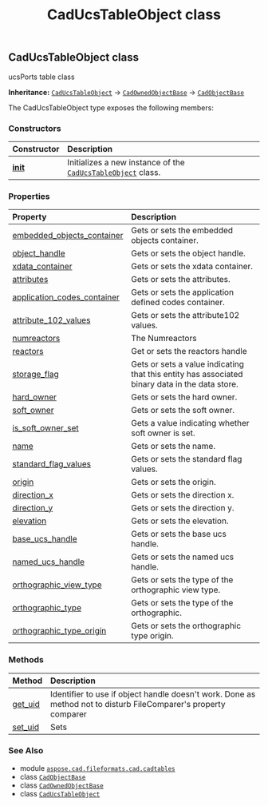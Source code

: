 ﻿---
title: CadUcsTableObject class
second_title: Aspose.CAD for Python via .NET API References
description: 
type: docs
weight: 80
url: /python-net/aspose.cad.fileformats.cad.cadtables/caducstableobject/
is_root: false
---

## CadUcsTableObject class

ucsPorts table class



**Inheritance:** [`CadUcsTableObject`](/cad/python-net/aspose.cad.fileformats.cad.cadtables/caducstableobject) → 
[`CadOwnedObjectBase`](/cad/python-net/aspose.cad.fileformats.cad.cadobjects/cadownedobjectbase) → 
[`CadObjectBase`](/cad/python-net/aspose.cad.fileformats.cad.cadobjects/cadobjectbase)



The CadUcsTableObject type exposes the following members:

### Constructors
| Constructor | Description |
| :- | :- |
| [__init__](/cad/python-net/aspose.cad.fileformats.cad.cadtables/caducstableobject/__init__/#) | Initializes a new instance of the [`CadUcsTableObject`](/cad/python-net/aspose.cad.fileformats.cad.cadtables/caducstableobject) class. |


### Properties
| Property | Description |
| :- | :- |
| [embedded_objects_container](/cad/python-net/aspose.cad.fileformats.cad.cadtables/caducstableobject/embedded_objects_container) | Gets or sets the embedded objects container. |
| [object_handle](/cad/python-net/aspose.cad.fileformats.cad.cadtables/caducstableobject/object_handle) | Gets or sets the object handle. |
| [xdata_container](/cad/python-net/aspose.cad.fileformats.cad.cadtables/caducstableobject/xdata_container) | Gets or sets the xdata container. |
| [attributes](/cad/python-net/aspose.cad.fileformats.cad.cadtables/caducstableobject/attributes) | Gets or sets the attributes. |
| [application_codes_container](/cad/python-net/aspose.cad.fileformats.cad.cadtables/caducstableobject/application_codes_container) | Gets or sets the application defined codes container. |
| [attribute_102_values](/cad/python-net/aspose.cad.fileformats.cad.cadtables/caducstableobject/attribute_102_values) | Gets or sets the attribute102 values. |
| [numreactors](/cad/python-net/aspose.cad.fileformats.cad.cadtables/caducstableobject/numreactors) | The Numreactors |
| [reactors](/cad/python-net/aspose.cad.fileformats.cad.cadtables/caducstableobject/reactors) | Get or sets the reactors handle |
| [storage_flag](/cad/python-net/aspose.cad.fileformats.cad.cadtables/caducstableobject/storage_flag) | Gets or sets a value indicating that this entity has associated binary data in the data store. |
| [hard_owner](/cad/python-net/aspose.cad.fileformats.cad.cadtables/caducstableobject/hard_owner) | Gets or sets the hard owner. |
| [soft_owner](/cad/python-net/aspose.cad.fileformats.cad.cadtables/caducstableobject/soft_owner) | Gets or sets the soft owner. |
| [is_soft_owner_set](/cad/python-net/aspose.cad.fileformats.cad.cadtables/caducstableobject/is_soft_owner_set) | Gets a value indicating whether soft owner is set. |
| [name](/cad/python-net/aspose.cad.fileformats.cad.cadtables/caducstableobject/name) | Gets or sets the name. |
| [standard_flag_values](/cad/python-net/aspose.cad.fileformats.cad.cadtables/caducstableobject/standard_flag_values) | Gets or sets the standard flag values. |
| [origin](/cad/python-net/aspose.cad.fileformats.cad.cadtables/caducstableobject/origin) | Gets or sets the origin. |
| [direction_x](/cad/python-net/aspose.cad.fileformats.cad.cadtables/caducstableobject/direction_x) | Gets or sets the direction x. |
| [direction_y](/cad/python-net/aspose.cad.fileformats.cad.cadtables/caducstableobject/direction_y) | Gets or sets the direction y. |
| [elevation](/cad/python-net/aspose.cad.fileformats.cad.cadtables/caducstableobject/elevation) | Gets or sets the elevation. |
| [base_ucs_handle](/cad/python-net/aspose.cad.fileformats.cad.cadtables/caducstableobject/base_ucs_handle) | Gets or sets the base ucs handle. |
| [named_ucs_handle](/cad/python-net/aspose.cad.fileformats.cad.cadtables/caducstableobject/named_ucs_handle) | Gets or sets the named ucs handle. |
| [orthographic_view_type](/cad/python-net/aspose.cad.fileformats.cad.cadtables/caducstableobject/orthographic_view_type) | Gets or sets the type of the orthographic view type. |
| [orthographic_type](/cad/python-net/aspose.cad.fileformats.cad.cadtables/caducstableobject/orthographic_type) | Gets or sets the type of the orthographic. |
| [orthographic_type_origin](/cad/python-net/aspose.cad.fileformats.cad.cadtables/caducstableobject/orthographic_type_origin) | Gets or sets the orthographic type origin. |


### Methods
| Method | Description |
| :- | :- |
| [get_uid](/cad/python-net/aspose.cad.fileformats.cad.cadtables/caducstableobject/get_uid/#) | Identifier to use if object handle doesn't work. Done as method not to disturb FileComparer's property comparer |
| [set_uid](/cad/python-net/aspose.cad.fileformats.cad.cadtables/caducstableobject/set_uid/#str) | Sets |



### See Also
* module [`aspose.cad.fileformats.cad.cadtables`](..)
* class [`CadObjectBase`](/cad/python-net/aspose.cad.fileformats.cad.cadobjects/cadobjectbase)
* class [`CadOwnedObjectBase`](/cad/python-net/aspose.cad.fileformats.cad.cadobjects/cadownedobjectbase)
* class [`CadUcsTableObject`](/cad/python-net/aspose.cad.fileformats.cad.cadtables/caducstableobject)
